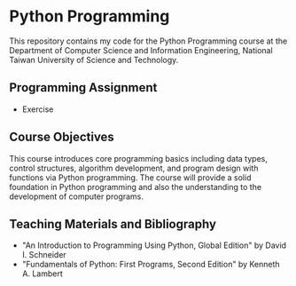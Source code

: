 # Python Programming
This repository contains my code for the Python Programming course at the Department of Computer Science and Information Engineering, National Taiwan University of Science and Technology.

## Programming Assignment
- Exercise

## Course Objectives
This course introduces core programming basics including data types, control structures, algorithm development, and program design with functions via Python programming. The course will provide a solid foundation in Python programming and also the understanding to the development of computer programs.

## Teaching Materials and Bibliography
- "An Introduction to Programming Using Python, Global Edition" by David I. Schneider
- "Fundamentals of Python: First Programs, Second Edition" by Kenneth A. Lambert
